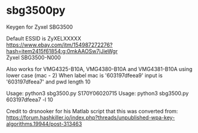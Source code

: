 # sbg3500py
Keygen for Zyxel SBG3500


Default ESSID is ZyXELXXXXX\
https://www.ebay.com/itm/154987272276?hash=item2415f61854:g:0mkAAOSw7jJieWgr \
Zyxel SBG3500-N000

Also works for VMG4325-B10A, VMG4380-B10A and VMG4381-B10A using lower case (mac - 2)
When label mac is '603197dfeea9' input is '603197dfeea7' and pwd length 10

Usage: python3 sbg3500.py S170Y06020715
Usage: python3 sbg3500.py 603197dfeea7 -l 10

Credit to drsnooker for his Matlab script that this was converted from: https://forum.hashkiller.io/index.php?threads/unpublished-wpa-key-algorithms.19944/post-313463

